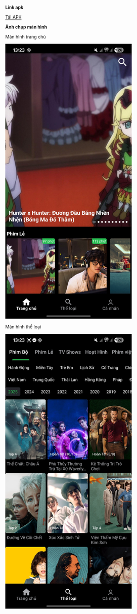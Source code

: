 <strong>Link apk</strong>

<a href="https://drive.google.com/file/d/1h2Kq6O_wAQoeWLioAmPXa8oshggrrRvy/view?usp=sharing">Tải APK</a>

<strong>Ảnh chụp màn hình</strong>

<p>Màn hình trang chủ</p>
<img src="https://github.com/ngngochiep2411/MovieApp/blob/master/assets/screenshots/trangchu.jpg?raw=true" 
    width="400"/>

<p>Màn hình thể loại</p>
<img src="https://raw.githubusercontent.com/ngngochiep2411/MovieApp/refs/heads/master/assets/screenshots/the%20loai.jpg" 
     width="400"/>


